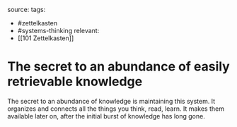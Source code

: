 source:
tags:
- #zettelkasten 
- #systems-thinking
relevant:
- [[101 Zettelkasten]]

# The secret to an abundance of easily retrievable knowledge

The secret to an abundance of knowledge is maintaining this system. It organizes and connects all the things you think, read, learn. It makes them available later on, after the initial burst of knowledge has long gone.